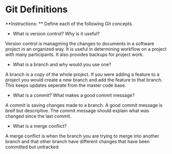 # Git Definitions

**Instructions: ** Define each of the following Git concepts.

* What is version control?  Why is it useful?

Version control is managming the changes to documents in a software project in an organized way. It is useful in determining workflow on a project with many participants. It also provides backups for project work.

* What is a branch and why would you use one?

A branch is a copy of the whole project. If you were adding a feature to a project you would create a new branch and add the feature to that branch. This keeps updates seperate from the master code base.

* What is a commit? What makes a good commit message?

A commit is saving changes made to a branch. A good commit message is breif but descriptive. The commit message should explain what was changed since the last commit.

* What is a merge conflict?

A merge conflict is when the branch you are trying to merge into another branch and that other branch have different changes that have been committed but untracked